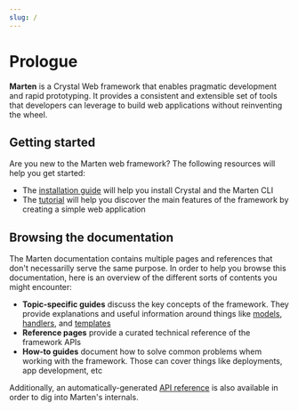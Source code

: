 ```yaml
---
slug: /
---
```


# Prologue

**Marten** is a Crystal Web framework that enables pragmatic development and rapid prototyping. It provides a consistent and extensible set of tools that developers can leverage to build web applications without reinventing the wheel.

## Getting started

Are you new to the Marten web framework? The following resources will help you get started:

* The [installation guide](./getting-started/installation.md) will help you install Crystal and the Marten CLI
* The [tutorial](./getting-started/tutorial.md) will help you discover the main features of the framework by creating a simple web application

## Browsing the documentation

The Marten documentation contains multiple pages and references that don't necessarilly serve the same purpose. In order to help you browse this documentation, here is an overview of the different sorts of contents you might encounter:

* **Topic-specific guides** discuss the key concepts of the framework. They provide explanations and useful information around things like [models](./models-and-databases), [handlers](./handlers-and-http), and [templates](./templates)
* **Reference pages** provide a curated technical reference of the framework APIs
* **How-to guides** document how to solve common problems whem working with the framework. Those can cover things like deployments, app development, etc

Additionally, an automatically-generated [API reference](pathname:///api/index.html) is also available in order to dig into Marten's internals.

